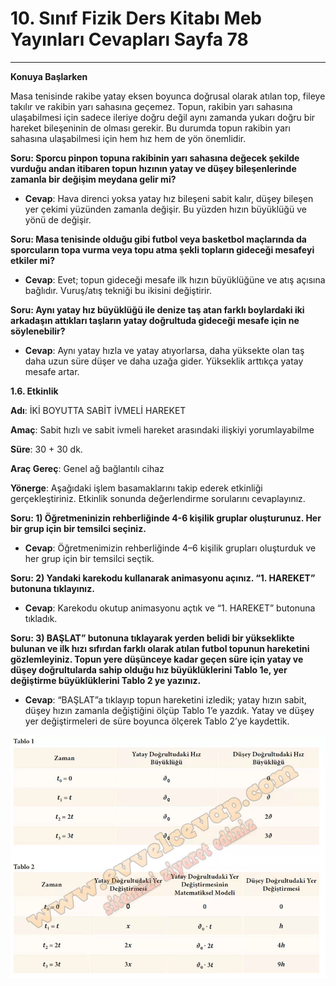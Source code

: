 # 10. Sınıf Fizik Ders Kitabı Meb Yayınları Cevapları Sayfa 78

---

**Konuya Başlarken**

Masa tenisinde rakibe yatay eksen boyunca doğrusal olarak atılan top, fileye takılır ve rakibin yarı sahasına geçemez. Topun, rakibin yarı sahasına ulaşabilmesi için sadece ileriye doğru değil aynı zamanda yukarı doğru bir hareket bileşeninin de olması gerekir. Bu durumda topun rakibin yarı sahasına ulaşabilmesi için hem hız hem de yön önemlidir.

**Soru: Sporcu pinpon topuna rakibinin yarı sahasına değecek şekilde vurduğu andan itibaren topun hızının yatay ve düşey bileşenlerinde zamanla bir değişim meydana gelir mi?**

-   **Cevap**: Hava direnci yoksa yatay hız bileşeni sabit kalır, düşey bileşen yer çekimi yüzünden zamanla değişir. Bu yüzden hızın büyüklüğü ve yönü de değişir.

**Soru: Masa tenisinde olduğu gibi futbol veya basketbol maçlarında da sporcuların topa vurma veya topu atma şekli topların gideceği mesafeyi etkiler mi?**

-   **Cevap**: Evet; topun gideceği mesafe ilk hızın büyüklüğüne ve atış açısına bağlıdır. Vuruş/atış tekniği bu ikisini değiştirir.

**Soru: Aynı yatay hız büyüklüğü ile denize taş atan farklı boylardaki iki arkadaşın attıkları taşların yatay doğrultuda gideceği mesafe için ne söylenebilir?**

-   **Cevap**: Aynı yatay hızla ve yatay atıyorlarsa, daha yüksekte olan taş daha uzun süre düşer ve daha uzağa gider. Yükseklik arttıkça yatay mesafe artar.

**1.6. Etkinlik**

**Adı**: İKİ BOYUTTA SABİT İVMELİ HAREKET

**Amaç**: Sabit hızlı ve sabit ivmeli hareket arasındaki ilişkiyi yorumlayabilme

**Süre**: 30 + 30 dk.

**Araç Gereç**: Genel ağ bağlantılı cihaz

**Yönerge**: Aşağıdaki işlem basamaklarını takip ederek etkinliği gerçekleştiriniz. Etkinlik sonunda değerlendirme sorularını cevaplayınız.

**Soru: 1) Öğretmeninizin rehberliğinde 4-6 kişilik gruplar oluşturunuz. Her bir grup için bir temsilci seçiniz.**

-   **Cevap**: Öğretmenimizin rehberliğinde 4–6 kişilik grupları oluşturduk ve her grup için bir temsilci seçtik.

**Soru: 2) Yandaki karekodu kullanarak animasyonu açınız. “1. HAREKET” butonuna tıklayınız.**

-   **Cevap**: Karekodu okutup animasyonu açtık ve “1. HAREKET” butonuna tıkladık.

**Soru: 3) BAŞLAT” butonuna tıklayarak yerden belidi bir yükseklikte bulunan ve ilk hızı sıfırdan farklı olarak atılan futbol topunun hareketini gözlemleyiniz. Topun yere düşünceye kadar geçen süre için yatay ve düşey doğrultularda sahip olduğu hız büyüklüklerini Tablo 1e, yer değiştirme büyüklüklerini Tablo 2 ye yazınız.**

-   **Cevap**: “BAŞLAT”a tıklayıp topun hareketini izledik; yatay hızın sabit, düşey hızın zamanla değiştiğini ölçüp Tablo 1’e yazdık. Yatay ve düşey yer değiştirmeleri de süre boyunca ölçerek Tablo 2’ye kaydettik.

![Image 1](./image_1.webp)